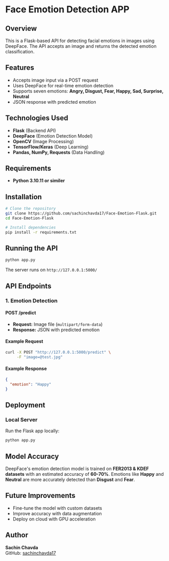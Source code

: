 # Face Emotion Detection APP

## Overview

This is a Flask-based API for detecting facial emotions in images using DeepFace. The API accepts an image and returns the detected emotion classification.

## Features

- Accepts image input via a POST request
- Uses DeepFace for real-time emotion detection
- Supports seven emotions: **Angry, Disgust, Fear, Happy, Sad, Surprise, Neutral**
- JSON response with predicted emotion

## Technologies Used

- **Flask** (Backend API)
- **DeepFace** (Emotion Detection Model)
- **OpenCV** (Image Processing)
- **TensorFlow/Keras** (Deep Learning)
- **Pandas, NumPy, Requests** (Data Handling)

## Requirements

- **Python 3.10.11 or similer**

## Installation

```bash
# Clone the repository
git clone https://github.com/sachinchavda17/Face-Emotion-Flask.git
cd Face-Emotion-Flask

# Install dependencies
pip install -r requirements.txt
```

## Running the API

```bash
python app.py
```

The server runs on `http://127.0.0.1:5000/`

## API Endpoints

### 1. **Emotion Detection**

#### **POST /predict**

- **Request:** Image file (`multipart/form-data`)
- **Response:** JSON with predicted emotion

#### Example Request

```bash
curl -X POST "http://127.0.0.1:5000/predict" \
     -F "image=@test.jpg"
```

#### Example Response

```json
{
  "emotion": "Happy"
}
```

## Deployment

### Local Server

Run the Flask app locally:

```bash
python app.py
```

## Model Accuracy

DeepFace's emotion detection model is trained on **FER2013 & KDEF datasets** with an estimated accuracy of **60-70%**. Emotions like **Happy** and **Neutral** are more accurately detected than **Disgust** and **Fear**.

## Future Improvements

- Fine-tune the model with custom datasets
- Improve accuracy with data augmentation
- Deploy on cloud with GPU acceleration

## Author

**Sachin Chavda**\
GitHub: [sachinchavda17](https://github.com/sachinchavda17)

